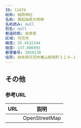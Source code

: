 ```yaml
---
ID: l2d74
総称: 稲荷神社
名称: 貴船稲荷大明神
名称読み: null
別名: null
都道府県: 岐阜県
区域: 可児市
緯度: 35.4532144
経度: 137.086993
郵便番号: 5050130
住所: 岐阜県可児市兼山柳栄町３１９−１
---
```


## その他

### 参考URL

| URL | 説明          |
| --- | ------------- |
|     | OpenStreetMap |
